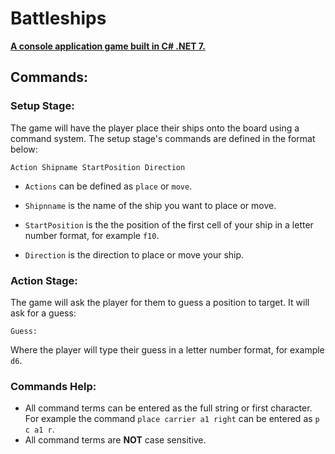 # Battleships
<ins>**A console application game built in C# .NET 7.**</ins>

## Commands:

### Setup Stage:

The game will have the player place their ships onto the board using a command system. The setup stage's commands are defined in the format below:

```
Action Shipname StartPosition Direction
```

  - `Actions` can be defined as `place` or `move`.

  - `Shipnname` is the name of the ship you want to place or move.
  
  - `StartPosition` is the the position of the first cell of your ship in a letter number format, for example `f10`.

  - `Direction` is the direction to place or move your ship.


### Action Stage:

The game will ask the player for them to guess a position to target. It will ask for a guess:

```
Guess: 
```

Where the player will type their guess in a letter number format, for example `d6`.


### Commands Help:

 - All command terms can be entered as the full string or first character. For example the command `place carrier a1 right`
   can be entered as `p c a1 r`.
 - All command terms are **NOT** case sensitive.
